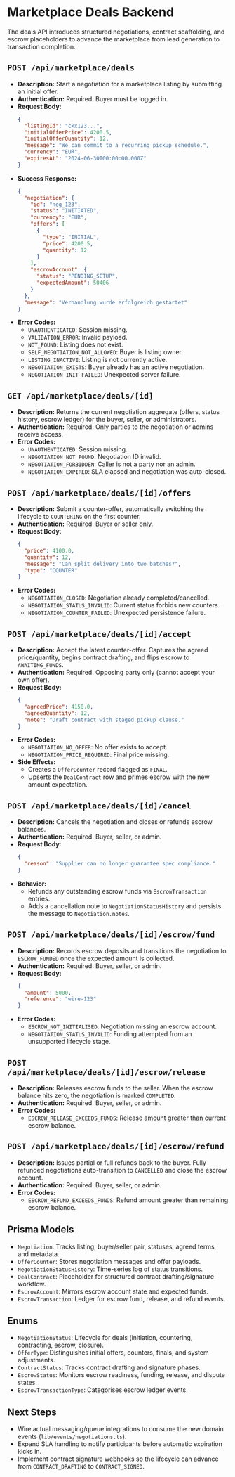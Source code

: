 # Marketplace Deals Backend

The deals API introduces structured negotiations, contract scaffolding, and escrow placeholders to advance the marketplace from lead generation to transaction completion.

## `POST /api/marketplace/deals`

* **Description:** Start a negotiation for a marketplace listing by submitting an initial offer.
* **Authentication:** Required. Buyer must be logged in.
* **Request Body:**
  ```json
  {
    "listingId": "ckx123...",
    "initialOfferPrice": 4200.5,
    "initialOfferQuantity": 12,
    "message": "We can commit to a recurring pickup schedule.",
    "currency": "EUR",
    "expiresAt": "2024-06-30T00:00:00.000Z"
  }
  ```
* **Success Response:**
  ```json
  {
    "negotiation": {
      "id": "neg_123",
      "status": "INITIATED",
      "currency": "EUR",
      "offers": [
        {
          "type": "INITIAL",
          "price": 4200.5,
          "quantity": 12
        }
      ],
      "escrowAccount": {
        "status": "PENDING_SETUP",
        "expectedAmount": 50406
      }
    },
    "message": "Verhandlung wurde erfolgreich gestartet"
  }
  ```
* **Error Codes:**
  * `UNAUTHENTICATED`: Session missing.
  * `VALIDATION_ERROR`: Invalid payload.
  * `NOT_FOUND`: Listing does not exist.
  * `SELF_NEGOTIATION_NOT_ALLOWED`: Buyer is listing owner.
  * `LISTING_INACTIVE`: Listing is not currently active.
  * `NEGOTIATION_EXISTS`: Buyer already has an active negotiation.
  * `NEGOTIATION_INIT_FAILED`: Unexpected server failure.

## `GET /api/marketplace/deals/[id]`

* **Description:** Returns the current negotiation aggregate (offers, status history, escrow ledger) for the buyer, seller, or administrators.
* **Authentication:** Required. Only parties to the negotiation or admins receive access.
* **Error Codes:**
  * `UNAUTHENTICATED`: Session missing.
  * `NEGOTIATION_NOT_FOUND`: Negotiation ID invalid.
  * `NEGOTIATION_FORBIDDEN`: Caller is not a party nor an admin.
  * `NEGOTIATION_EXPIRED`: SLA elapsed and negotiation was auto-closed.

## `POST /api/marketplace/deals/[id]/offers`

* **Description:** Submit a counter-offer, automatically switching the lifecycle to `COUNTERING` on the first counter.
* **Authentication:** Required. Buyer or seller only.
* **Request Body:**
  ```json
  {
    "price": 4100.0,
    "quantity": 12,
    "message": "Can split delivery into two batches?",
    "type": "COUNTER"
  }
  ```
* **Error Codes:**
  * `NEGOTIATION_CLOSED`: Negotiation already completed/cancelled.
  * `NEGOTIATION_STATUS_INVALID`: Current status forbids new counters.
  * `NEGOTIATION_COUNTER_FAILED`: Unexpected persistence failure.

## `POST /api/marketplace/deals/[id]/accept`

* **Description:** Accept the latest counter-offer. Captures the agreed price/quantity, begins contract drafting, and flips escrow to `AWAITING_FUNDS`.
* **Authentication:** Required. Opposing party only (cannot accept your own offer).
* **Request Body:**
  ```json
  {
    "agreedPrice": 4150.0,
    "agreedQuantity": 12,
    "note": "Draft contract with staged pickup clause."
  }
  ```
* **Error Codes:**
  * `NEGOTIATION_NO_OFFER`: No offer exists to accept.
  * `NEGOTIATION_PRICE_REQUIRED`: Final price missing.
* **Side Effects:**
  * Creates a `OfferCounter` record flagged as `FINAL`.
  * Upserts the `DealContract` row and primes escrow with the new amount expectation.

## `POST /api/marketplace/deals/[id]/cancel`

* **Description:** Cancels the negotiation and closes or refunds escrow balances.
* **Authentication:** Required. Buyer, seller, or admin.
* **Request Body:**
  ```json
  {
    "reason": "Supplier can no longer guarantee spec compliance."
  }
  ```
* **Behavior:**
  * Refunds any outstanding escrow funds via `EscrowTransaction` entries.
  * Adds a cancellation note to `NegotiationStatusHistory` and persists the message to `Negotiation.notes`.

## `POST /api/marketplace/deals/[id]/escrow/fund`

* **Description:** Records escrow deposits and transitions the negotiation to `ESCROW_FUNDED` once the expected amount is collected.
* **Authentication:** Required. Buyer, seller, or admin.
* **Request Body:**
  ```json
  {
    "amount": 5000,
    "reference": "wire-123"
  }
  ```
* **Error Codes:**
  * `ESCROW_NOT_INITIALISED`: Negotiation missing an escrow account.
  * `NEGOTIATION_STATUS_INVALID`: Funding attempted from an unsupported lifecycle stage.

## `POST /api/marketplace/deals/[id]/escrow/release`

* **Description:** Releases escrow funds to the seller. When the escrow balance hits zero, the negotiation is marked `COMPLETED`.
* **Authentication:** Required. Buyer, seller, or admin.
* **Error Codes:**
  * `ESCROW_RELEASE_EXCEEDS_FUNDS`: Release amount greater than current escrow balance.

## `POST /api/marketplace/deals/[id]/escrow/refund`

* **Description:** Issues partial or full refunds back to the buyer. Fully refunded negotiations auto-transition to `CANCELLED` and close the escrow account.
* **Authentication:** Required. Buyer, seller, or admin.
* **Error Codes:**
  * `ESCROW_REFUND_EXCEEDS_FUNDS`: Refund amount greater than remaining escrow balance.

## Prisma Models

* `Negotiation`: Tracks listing, buyer/seller pair, statuses, agreed terms, and metadata.
* `OfferCounter`: Stores negotiation messages and offer payloads.
* `NegotiationStatusHistory`: Time-series log of status transitions.
* `DealContract`: Placeholder for structured contract drafting/signature workflow.
* `EscrowAccount`: Mirrors escrow account state and expected funds.
* `EscrowTransaction`: Ledger for escrow fund, release, and refund events.

## Enums

* `NegotiationStatus`: Lifecycle for deals (initiation, countering, contracting, escrow, closure).
* `OfferType`: Distinguishes initial offers, counters, finals, and system adjustments.
* `ContractStatus`: Tracks contract drafting and signature phases.
* `EscrowStatus`: Monitors escrow readiness, funding, release, and dispute states.
* `EscrowTransactionType`: Categorises escrow ledger events.

## Next Steps

* Wire actual messaging/queue integrations to consume the new domain events (`lib/events/negotiations.ts`).
* Expand SLA handling to notify participants before automatic expiration kicks in.
* Implement contract signature webhooks so the lifecycle can advance from `CONTRACT_DRAFTING` to `CONTRACT_SIGNED`.

